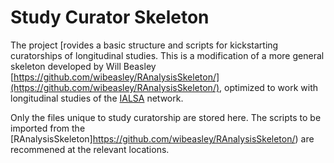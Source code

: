 # Study Curator Skeleton

The project [rovides a basic structure and scripts for kickstarting curatorships of longitudinal studies. This is a modification of a more general skeleton developed by Will Beasley [https://github.com/wibeasley/RAnalysisSkeleton/](https://github.com/wibeasley/RAnalysisSkeleton/), optimized to work with longitudinal studies of the [IALSA](http://www.ialsa.org/) network. 

Only the files unique to study curatorship are stored here. The scripts to be imported from the [RAnalysisSkeleton]https://github.com/wibeasley/RAnalysisSkeleton/) are recommened at the relevant locations. 
